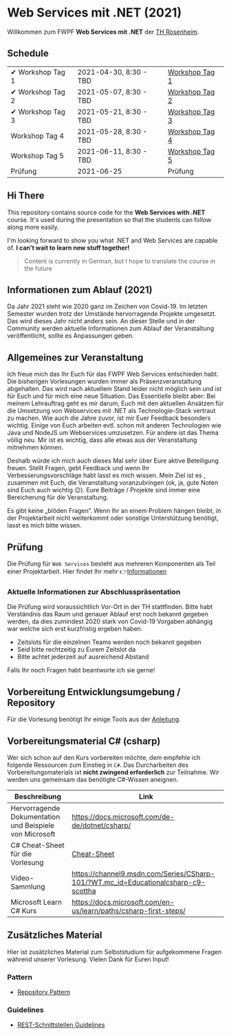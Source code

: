 # Web Services mit .NET (2021)

Willkommen zum FWPF **Web Services mit .NET** der [TH Rosenheim](https://www.th-rosenheim.de/).

## Schedule

|                  |                        |                                                      |
| ---------------- | ---------------------- | ---------------------------------------------------- |
| ✔ Workshop Tag 1 | 2021-04-30, 8:30 - TBD | [Workshop Tag 1](course/01_workshop_day_1/readme.md) |
| ✔ Workshop Tag 2 | 2021-05-07, 8:30 - TBD | [Workshop Tag 2](course/02_workshop_day_2/readme.md) |
| ✔ Workshop Tag 3 | 2021-05-21, 8:30 - TBD | [Workshop Tag 3](course/03_workshop_day_3/readme.md) |
| Workshop Tag 4   | 2021-05-28, 8:30 - TBD | [Workshop Tag 4](course/03_workshop_day_4/readme.md) |
| Workshop Tag 5   | 2021-06-11, 8:30 - TBD | [Workshop Tag 5](course/03_workshop_day_5/readme.md) |
| Prüfung          | 2021-06-25             | Prüfung                                              |

## Hi There

This repository contains source code for the **Web Services with .NET** course. It's used during the presentation so that the students can follow along more easily.

I'm looking forward to show you what .NET and Web Services are capable of.
**I can't wait to learn new stuff together!**

> Content is currently in German, but I hope to translate the course in the future

## Informationen zum Ablauf (2021)

Da Jahr 2021 steht wie 2020 ganz im Zeichen von Covid-19. Im letzten Semester wurden trotz der Umstände hervorragende Projekte umgesetzt. Das wird dieses Jahr nicht anders sein. An dieser Stelle und in der Community werden aktuelle Informationen zum Ablauf der Veranstaltung veröffentlicht, sollte es Anpassungen geben.

## Allgemeines zur Veranstaltung

Ich freue mich das Ihr Euch für das FWPF Web Services entschieden habt. Die bisherigen Vorlesungen wurden immer als Präsenzveranstaltung abgehalten. Das wird nach aktuellem Stand leider nicht möglich sein und ist für Euch und für mich eine neue Situation. Das Essentielle bleibt aber: Bei meinem Lehrauftrag geht es mir darum, Euch mit den aktuellen Ansätzen für die Umsetzung von Webservices mit .NET als Technologie-Stack vertraut zu machen. Wie auch die Jahre zuvor, ist mir Euer Feedback besonders wichtig. Einige von Euch arbeiten evtl. schon mit anderen Technologien wie Java und NodeJS um Webservices umzusetzen. Für andere ist das Thema völlig neu. Mir ist es wichtig, dass alle etwas aus der Veranstaltung mitnehmen können.

Deshalb würde ich mich auch dieses Mal sehr über Eure aktive Beteiligung freuen. Stellt Fragen, gebt Feedback und wenn Ihr Verbesserungsvorschläge habt lasst es mich wissen. Mein Ziel ist es , zusammen mit Euch, die Veranstaltung voranzubringen (ok, ja, gute Noten sind Euch auch wichtig 😉). Eure Beiträge / Projekte sind immer eine Bereicherung für die Veranstaltung.

Es gibt keine „blöden Fragen“. Wenn Ihr an einem Problem hängen bleibt, in der Projektarbeit nicht weiterkommt oder sonstige Unterstützung benötigt, lasst es mich bitte wissen.

## Prüfung

Die Prüfung für `Web Services` besteht aus mehreren Komponenten als Teil einer Projektarbeit. Hier findet Ihr mehr 👉[Informationen](course/00_exam/readme.md)

### Aktuelle Informationen zur Abschlusspräsentation

Die Prüfung wird voraussichtlich Vor-Ort in der TH stattfinden. Bitte habt Verständnis das Raum und genauer Ablauf erst noch bekannt gegeben werden, da dies zumindest 2020 stark von Covid-19 Vorgaben abhängig war welche sich erst kurzfristig ergeben haben.

- Zeitslots für die einzelnen Teams werden noch bekannt gegeben
- Seid bitte rechtzeitig zu Eurem Zeitslot da
- Bitte achtet jederzeit auf ausreichend Abstand

Falls Ihr noch Fragen habt beantworte ich sie gerne!

## Vorbereitung Entwicklungsumgebung / Repository

Für die Vorlesung benötigt Ihr einige Tools aus der [Anleitung](00_prerequisites/setup_instructions.md).

## Vorbereitungsmaterial C\# (csharp)

Wer sich schon auf den Kurs vorbereiten möchte, dem empfehle ich folgende Ressourcen zum Einstieg in `C#`. Das Durcharbeiten des Vorbereitungsmaterials ist **nicht zwingend erforderlich** zur Teilnahme. Wir werden uns gemeinsam das benötigte C#-Wissen aneignen.

| Beschreibung                                            | Link                                                                               |
| ------------------------------------------------------- | ---------------------------------------------------------------------------------- |
| Hervorragende Dokumentation und Beispiele von Microsoft | https://docs.microsoft.com/de-de/dotnet/csharp/                                    |
| C# Cheat-Sheet für die Vorlesung                        | [Cheat-Sheet](00_cheatsheets/csharplanguage/csharp_cheat_sheet.md)                 |
| Video-Sammlung                                          | https://channel9.msdn.com/Series/CSharp-101/?WT.mc_id=Educationalcsharp-c9-scottha |
| Microsoft Learn C# Kurs                                 | https://docs.microsoft.com/en-us/learn/paths/csharp-first-steps/                   |

## Zusätzliches Material

Hier ist zusätzliches Material zum Selbststudium für aufgekommene Fragen während unserer Vorlesung.
Vielen Dank für Euren Input!

### Pattern

- [Repository Pattern](00_cheatsheets/patterns/repository/repository-pattern.md)

### Guidelines

- [REST-Schnittstellen Guidelines](00_cheatsheets/guidelines/rest-guidelines/rest-guidelines.md)

